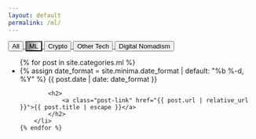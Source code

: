 ```yaml
---
layout: default
permalink: /ml/
---
```


<div class="home">


<div class="btn-group">
<a href="/"> <button class="button">All</button> </a>
<a href="/ml"> <button class="button" style="background:linear-gradient(to right, gray, white)">ML</button> </a>
<a href="/crypto"> <button class="button">Crypto</button> </a>
<a href="/tech"> <button class="button">Other Tech</button> </a>
<a href="/nomadism"> <button class="button">Digital Nomadism</button> </a>
</div>


<ul class="post-list" style="clear:both">
	{% for post in site.categories.ml %}
		<li>
			{% assign date_format = site.minima.date_format | default: "%b %-d, %Y" %}
			<span class="post-meta">{{ post.date | date: date_format }}</span>

			<h2>
				<a class="post-link" href="{{ post.url | relative_url }}">{{ post.title | escape }}</a>
			</h2>
		</li>
	{% endfor %}
</ul>

</div>
